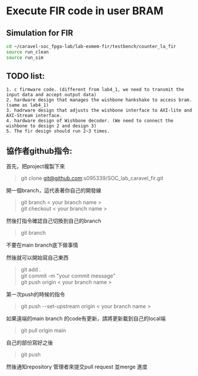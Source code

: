 # Execute FIR code in user BRAM

## Simulation for FIR
```sh
cd ~/caravel-soc_fpga-lab/lab-exmem-fir/testbench/counter_la_fir
source run_clean
source run_sim
```
## TODO list:
```
1. c firmware code. (different from lab4_1, we need to transmit the input data and accept output data)
2. hardware design that manages the wishbone hankshake to access bram. (same as lab4_1)
3. hadrware design that adjusts the wishbone interface to AXI-lite and AXI-Stream interface.
4. hardware design of Wishbone decoder. (We need to connect the wishbone to design 2 and design 3)
5. The fir design should run 2~3 times.  
```

## 協作者github指令:

首先，把project複製下來
> git clone git@github.com:s095339/SOC_lab_caravel_fir.git

開一個branch，這代表著你自己的開發線

>git branch < your branch name >\
>git checkout < your branch name >

然後打指令確認自己切換到自己的branch

>git branch

不要在main branch底下做事情

然後就可以開始寫自己東西

>git add . \
>git commit -m "your commit message" \
>git push origin < your branch name >

第一次push的時候的指令
> git push --set-upstream origin < your branch name >

如果遠端的main branch 的code有更新，請將更新載到自己的local端

>git pull origin main

自己的部份寫好之後
>git push

然後通知repository 管理者來提交pull request 並merge 進度